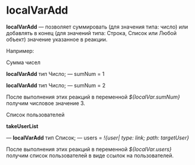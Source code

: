 # localVarAdd

**localVarAdd** — позволяет суммировать (для значения типа: число) или добавлять в конец (для значений типа: Строка, Список или Любой объект) значение указанное в реакции.



Например:

Сумма чисел

**localVarAdd** тип Число; — sumNum = 1

**localVarAdd** тип Число; — sumNum = 2

После выполнения этих реакций в переменной _${localVar.sumNum}_ получим числовое значение 3.



Список пользователей

**takeUserList**

— **localVarAdd** тип Список; — users = _!{user| type: link; path: targetUser}_

После выполнения этих реакций в переменной _${localVar.users}_ получим список пользователей в виде ссылок на пользователей.





